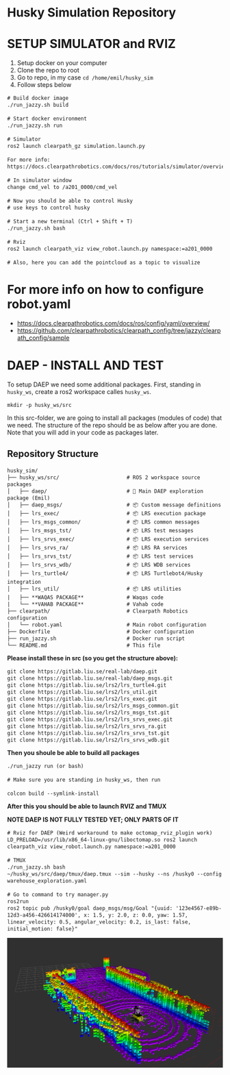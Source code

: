 # Husky Simulation Repository

# SETUP SIMULATOR and RVIZ

1. Setup docker on your computer
2. Clone the repo to root
3. Go to repo, in my case `cd /home/emil/husky_sim`
4. Follow steps below

```
# Build docker image
./run_jazzy.sh build

# Start docker environment
./run_jazzy.sh run

# Simulator
ros2 launch clearpath_gz simulation.launch.py

For more info: https://docs.clearpathrobotics.com/docs/ros/tutorials/simulator/overview

# In simulator window
change cmd_vel to /a201_0000/cmd_vel

# Now you should be able to control Husky
# use keys to control husky

# Start a new terminal (Ctrl + Shift + T)
./run_jazzy.sh bash

# Rviz
ros2 launch clearpath_viz view_robot.launch.py namespace:=a201_0000

# Also, here you can add the pointcloud as a topic to visualize
```

# For more info on how to configure robot.yaml
* https://docs.clearpathrobotics.com/docs/ros/config/yaml/overview/
* https://github.com/clearpathrobotics/clearpath_config/tree/jazzy/clearpath_config/sample


# DAEP - INSTALL AND TEST
To setup DAEP we need some additional packages. First, standing in `husky_ws`, create a ros2 workspace calles `husky_ws`.

```
mkdir -p husky_ws/src
```

In this src-folder, we are going to install all packages (modules of code) that we need. The structure of the repo should be as below after you are done. Note that you will add in your code as packages later.

## Repository Structure

```
husky_sim/
├── husky_ws/src/                      # ROS 2 workspace source packages
│   ├── daep/                          # 🎯 Main DAEP exploration package (Emil)
│   ├── daep_msgs/                     # 📦 Custom message definitions
│   ├── lrs_exec/                      # 📦 LRS execution package
│   ├── lrs_msgs_common/               # 📦 LRS common messages
│   ├── lrs_msgs_tst/                  # 📦 LRS test messages
│   ├── lrs_srvs_exec/                 # 📦 LRS execution services
│   ├── lrs_srvs_ra/                   # 📦 LRS RA services
│   ├── lrs_srvs_tst/                  # 📦 LRS test services
│   ├── lrs_srvs_wdb/                  # 📦 LRS WDB services
│   ├── lrs_turtle4/                   # 📦 LRS Turtlebot4/Husky integration
│   ├── lrs_util/                      # 📦 LRS utilities
|   ├── **WAQAS PACKAGE**              # Waqas code
|   └── **VAHAB PACKAGE**              # Vahab code
├── clearpath/                         # Clearpath Robotics configuration
│   └── robot.yaml                     # Main robot configuration
├── Dockerfile                         # Docker configuration
├── run_jazzy.sh                       # Docker run script
└── README.md                          # This file
```

**Please install these in src (so you get the structure above):**
```
git clone https://gitlab.liu.se/real-lab/daep.git
git clone https://gitlab.liu.se/real-lab/daep_msgs.git
git clone https://gitlab.liu.se/lrs2/lrs_turtle4.git
git clone https://gitlab.liu.se/lrs2/lrs_util.git
git clone https://gitlab.liu.se/lrs2/lrs_exec.git
git clone https://gitlab.liu.se/lrs2/lrs_msgs_common.git
git clone https://gitlab.liu.se/lrs2/lrs_msgs_tst.git
git clone https://gitlab.liu.se/lrs2/lrs_srvs_exec.git
git clone https://gitlab.liu.se/lrs2/lrs_srvs_ra.git
git clone https://gitlab.liu.se/lrs2/lrs_srvs_tst.git
git clone https://gitlab.liu.se/lrs2/lrs_srvs_wdb.git
```

**Then you shoule be able to build all packages**

```
./run_jazzy run (or bash)

# Make sure you are standing in husky_ws, then run

colcon build --symlink-install
```
**After this you should be able to launch RVIZ and TMUX**

**NOTE DAEP IS NOT FULLY TESTED YET; ONLY PARTS OF IT**
```
# Rviz for DAEP (Weird workaround to make octomap_rviz_plugin work)
LD_PRELOAD=/usr/lib/x86_64-linux-gnu/liboctomap.so ros2 launch clearpath_viz view_robot.launch.py namespace:=a201_0000

# TMUX
./run_jazzy.sh bash
~/husky_ws/src/daep/tmux/daep.tmux --sim --husky --ns /husky0 --config warehouse_exploration.yaml

# Go to command to try manager.py
ros2run
ros2 topic pub /husky0/goal daep_msgs/msg/Goal "{uuid: '123e4567-e89b-12d3-a456-426614174000', x: 1.5, y: 2.0, z: 0.0, yaw: 1.57, linear_velocity: 0.5, angular_velocity: 0.2, is_last: false, initial_motion: false}"

```
![alt text](image.png)


